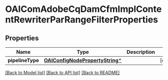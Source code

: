 # OAIComAdobeCqDamCfmImplContentRewriterParRangeFilterProperties

## Properties
Name | Type | Description | Notes
------------ | ------------- | ------------- | -------------
**pipelineType** | [**OAIConfigNodePropertyString***](OAIConfigNodePropertyString.md) |  | [optional] 

[[Back to Model list]](../README.md#documentation-for-models) [[Back to API list]](../README.md#documentation-for-api-endpoints) [[Back to README]](../README.md)


